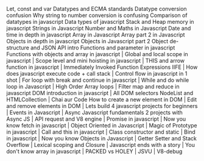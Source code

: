 Let, const and var
Datatypes and ECMA standards
Datatype conversion confusion
Why string to number conversion is confusing
Comparison of datatypes in javascript
Data types of javascript
Stack and Heap memory in javascript
Strings in Javascript
Number and Maths in Javascript
Date and time in depth in javascript
Array in Javascript
Array part 2 in Javascript
Objects in depth in javascript
Objects in Javascript part 2
Object de-structure and JSON API intro
Functions and parameter in javascript
Functions with objects and array in javascript |
Global and local scope in javascript |
Scope level and mini hoisting in javascript |
THIS and arrow function in javascript |
Immediately Invoked Function Expressions IIFE |
How does javascript execute code + call stack |
Control flow in javascript in 1 shot |
For loop with break and continue in javascript |
While and do while loop in Javascript |
High Order Array loops |
Filter map and reduce in javascript
DOM introduction in javascript |
All DOM selectors NodeList and HTMLCollection |
Chai aur Code
How to create a new element in DOM |
Edit and remove elements in DOM |
Lets build 4 javascript projects for beginners |
Events in Javascript |
Async Javascript fundamentals
2 projects with Async JS |
API request and V8 engine |
Promise in javascript |
Now you know fetch in javascript |
Object Oriented in Javascript |
Magic of Prototype in javascript |
Call and this in javascript |
Class constructor and static |
Bind in javascript |
Now you know Objects in Javascript |
Getter Setter and Stack Overflow |
Lexical scoping and Closure |
Javascript ends with a story |
You don't know array in javascript | PACKED vs HOLEY | JSVU | V8-debug
